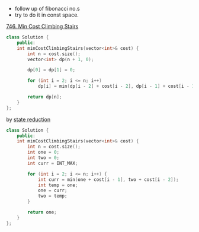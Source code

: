 - follow up of fibonacci no.s
- try to do it in const space.

[746. Min Cost Climbing Stairs](https://leetcode.com/problems/min-cost-climbing-stairs/)

```cpp
class Solution {
    public:
    int minCostClimbingStairs(vector<int>& cost) {
        int n = cost.size();
        vector<int> dp(n + 1, 0);

        dp[0] = dp[1] = 0;

        for (int i = 2; i <= n; i++)
            dp[i] = min(dp[i - 2] + cost[i - 2], dp[i - 1] + cost[i - 1]);

        return dp[n];
    }
};
```

by [state reduction](/notes/dp/state_reduction.md)

```cpp
class Solution {
    public:
    int minCostClimbingStairs(vector<int>& cost) {
        int n = cost.size();
        int one = 0;
        int two = 0;
        int curr = INT_MAX;

        for (int i = 2; i <= n; i++) {
            int curr = min(one + cost[i - 1], two + cost[i - 2]);
            int temp = one;
            one = curr;
            two = temp;
        }

        return one;
    }
};
```
